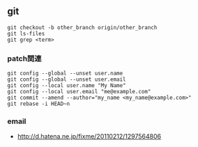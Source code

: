 ## git
```
git checkout -b other_branch origin/other_branch
git ls-files
git grep <term>
```

### patch関連
```
git config --global --unset user.name
git config --global --unset user.email
git config --local user.name "My Name"
git config --local user.email "me@example.com"
git commit --amend --author="my_name <my_name@example.com>"
git rebase -i HEAD~n
```

### email
- http://d.hatena.ne.jp/fixme/20110212/1297564806

